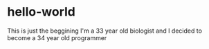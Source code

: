 # hello-world
This is just the beggining
I'm a 33 year old biologist and I decided to become a 34 year old programmer
